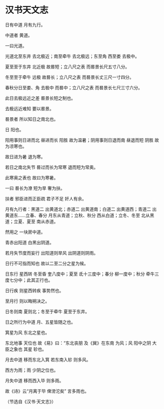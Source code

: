 # 汉书天文志

日有中道 月有九行。

中道者 黄道。

一曰光道。

光道北至东井 去北极近；南至牵牛 去北极远；东至角 西至娄 去极中。

夏至至于东井 北近极 故晷短；立八尺之表 而晷景长尺五寸八分。

冬至至于牵牛 远极 故晷长；立八尺之表 而晷景长丈三尺一寸四分。

春秋分日至娄、角 去极中 而晷中；立八尺之表 而晷景长七尺三寸六分。

此日去极远近之差 晷景长短之制也。

去极远近难知 要以晷景。

晷景者 所以知日之南北也。

日 阳也。

阳用事则日进而北 昼进而长 阳胜 故为温暑；阴用事则日退而南 昼退而短 阴胜 故为凉寒也。

故日进为暑 退为寒。

若日之南北失节 晷过而长为常寒 退而短为常奥。

此寒奥之表也 故曰为寒暑。

一曰 晷长为潦 短为旱 奢为扶。

扶者 邪臣进而正臣疏 君子不足 奸人有余。

月有九行者：黑道二 出黄道北；赤道二 出黄道南；白道二 出黄道西；青道二 出黄道东……立春、春分 月东从青道；立秋、秋分 西从白道；立冬、冬至 北从黑道；立夏、夏至 南从赤道。

然用之 一块房中道。

青赤出阳道 白黑出阴道。

若月失节度而妄行 出阳道则旱风 出阴道则阴雨。

日行不可指而知也 故以二至二分之星为候。

日东行 星西转 冬至昏 奎八度中；夏至 氐十三度中；春分 柳一度中；秋分 牵牛三度七分中；此其正行也。

日行疾 则星西转疾 事势然也。

至月行 则以晦朔决之。

日冬则南 夏则北；冬至于牵牛 夏至于东井。

日之所行为中道 月、五星皆随之也。

箕星为风 东北之星也。

东北地事 天位也 故《易》曰：“东北丧朋 及《巽》在东南 为风；风 阳中之阴 大臣之象也 其星 轸也。

月去中道 移而东北入箕 若东南入轸 则多风。

西方为雨；雨 少阴之位也。

月失中道 移而西入毕 则多雨。

故《诗》云“月离于毕 俾滂沱矣” 言多雨也。

（节选自《汉书·天文志》）
